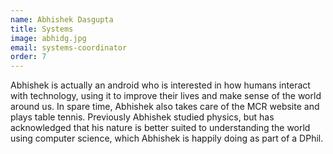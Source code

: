 ```yaml
---
name: Abhishek Dasgupta
title: Systems
image: abhidg.jpg
email: systems-coordinator
order: 7
---
```


Abhishek is actually an android who is interested in how humans interact
with technology, using it to improve their lives and make sense of the
world around us. In spare time, Abhishek also takes care of the MCR website
and plays table tennis. Previously Abhishek studied physics, but has
acknowledged that his nature is better suited to understanding the world
using computer science, which Abhishek is happily doing as part of a DPhil.

